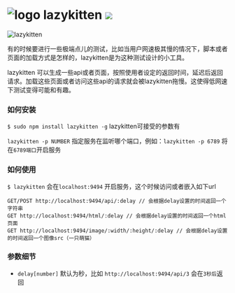 # ![logo](http://ww3.sinaimg.cn/large/61ff0de3gw1e6s9zh24s8g203c02c0w8.gif) lazykitten ![](https://badge.fury.io/js/lazykitten.png)

![lazykitten](http://www.pagecovers.com/covers/animals/cute_lazy_kitten_cat.jpg)

有的时候要进行一些极端点儿的测试，比如当用户网速极其慢的情况下，脚本或者页面的加载方式是怎样的，lazykitten是为这种测试设计的小工具。

lazykitten 可以生成一些api或者页面，按照使用者设定的返回时间，延迟后返回请求。加载这些页面或者访问这些api的请求就会被lazykitten拖慢。这使得低网速下测试变得可能和有趣。

### 如何安装

`$ sudo npm install lazykitten -g` lazykitten可接受的参数有

`lazykitten -p NUMBER` 指定服务在监听哪个端口，例如：`lazykitten -p 6789` 将在`6789端口`开启服务

### 如何使用

`$ lazykitten` 会在`localhost:9494` 开启服务，这个时候访问或者嵌入如下url

````
GET/POST http://localhost:9494/api/:delay // 会根据delay设置的时间返回一个字符串
GET http://localhost:9494/html/:delay // 会根据delay设置的时间返回一个html页面
GET http://localhost:9494/image/:width/:height/:delay // 会根据delay设置的时间返回一个图像src（一只萌猫）
````

### 参数细节

- `delay[number]` 默认为秒，比如 `http://localhost:9494/api/3` 会在`3秒后`返回
